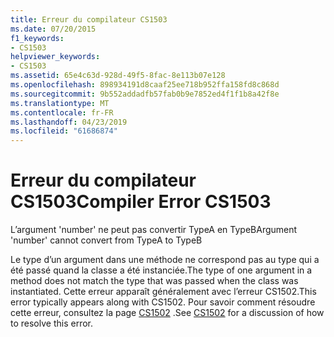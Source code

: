 ```yaml
---
title: Erreur du compilateur CS1503
ms.date: 07/20/2015
f1_keywords:
- CS1503
helpviewer_keywords:
- CS1503
ms.assetid: 65e4c63d-928d-49f5-8fac-8e113b07e128
ms.openlocfilehash: 898934191d8caaf25ee718b952ffa158fd8c868d
ms.sourcegitcommit: 9b552addadfb57fab0b9e7852ed4f1f1b8a42f8e
ms.translationtype: MT
ms.contentlocale: fr-FR
ms.lasthandoff: 04/23/2019
ms.locfileid: "61686874"
---
```

# <a name="compiler-error-cs1503"></a><span data-ttu-id="b7343-102">Erreur du compilateur CS1503</span><span class="sxs-lookup"><span data-stu-id="b7343-102">Compiler Error CS1503</span></span>
<span data-ttu-id="b7343-103">L’argument 'number' ne peut pas convertir TypeA en TypeB</span><span class="sxs-lookup"><span data-stu-id="b7343-103">Argument 'number' cannot convert from TypeA to TypeB</span></span>  
  
 <span data-ttu-id="b7343-104">Le type d’un argument dans une méthode ne correspond pas au type qui a été passé quand la classe a été instanciée.</span><span class="sxs-lookup"><span data-stu-id="b7343-104">The type of one argument in a method does not match the type that was passed when the class was instantiated.</span></span> <span data-ttu-id="b7343-105">Cette erreur apparaît généralement avec l’erreur CS1502.</span><span class="sxs-lookup"><span data-stu-id="b7343-105">This error typically appears along with CS1502.</span></span> <span data-ttu-id="b7343-106">Pour savoir comment résoudre cette erreur, consultez la page [CS1502](../../csharp/language-reference/compiler-messages/cs1502.md) .</span><span class="sxs-lookup"><span data-stu-id="b7343-106">See [CS1502](../../csharp/language-reference/compiler-messages/cs1502.md) for a discussion of how to resolve this error.</span></span>
